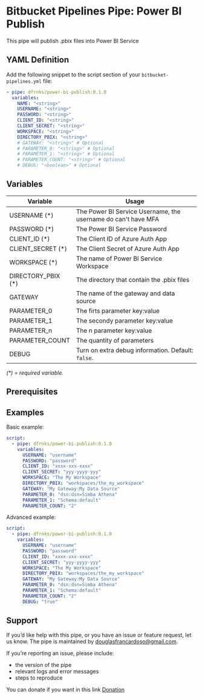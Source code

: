 # Bitbucket Pipelines Pipe: Power BI Publish

This pipe will publish .pbix files into Power BI Service

## YAML Definition

Add the following snippet to the script section of your `bitbucket-pipelines.yml` file:

```yaml
- pipe: dfrnks/power-bi-publish:0.1.0
  variables:
    NAME: "<string>"
    USERNAME: "<string>"
    PASSWORD: "<string>"
    CLIENT_ID: "<string>"
    CLIENT_SECRET: "<string>"
    WORKSPACE: "<string>"
    DIRECTORY_PBIX: "<string>"
    # GATEWAY: "<string>" # Optional
    # PARAMETER_0: "<string>" # Optional
    # PARAMETER_1: "<string>" # Optional
    # PARAMETER_COUNT: "<string>" # Optional
    # DEBUG: "<boolean>" # Optional
```
## Variables

| Variable              | Usage                                                       |
| --------------------- | ----------------------------------------------------------- |
| USERNAME (*)          | The Power BI Service Username, the username do can't have MFA |
| PASSWORD (*)          | The Power BI Service Password |
| CLIENT_ID (*)         | The Client ID of Azure Auth App |
| CLIENT_SECRET (*)     | The Client Secret of Azure Auth App |
| WORKSPACE (*)         | The name of Power BI Service Workspace |
| DIRECTORY_PBIX (*)    | The directory that contain the .pbix files |
| GATEWAY               | The name of the gateway and data source |
| PARAMETER_0           | The firts parameter key:value |
| PARAMETER_1           | The secondy parameter key:value |
| PARAMETER_n           | The n parameter key:value |
| PARAMETER_COUNT       | The quantity of parameters |
| DEBUG                 | Turn on extra debug information. Default: `false`. |

_(*) = required variable._

## Prerequisites

## Examples

Basic example:

```yaml
script:
  - pipe: dfrnks/power-bi-publish:0.1.0
    variables:
      USERNAME: "username"
      PASSWORD: "password"
      CLIENT_ID: "xxxx-xxx-xxxx"
      CLIENT_SECRET: "yyy-yyyy-yyy"
      WORKSPACE: "The My Workspace"
      DIRECTORY_PBIX: "workspaces/the_my_workspace"
      GATEWAY: "My Gateway:My Data Source"
      PARAMETER_0: "dsn:dsn=Simba Athena"
      PARAMETER_1: "Schema:default"
      PARAMETER_COUNT: "2"
```

Advanced example:

```yaml
script:
  - pipe: dfrnks/power-bi-publish:0.1.0
    variables:
      USERNAME: "username"
      PASSWORD: "password"
      CLIENT_ID: "xxxx-xxx-xxxx"
      CLIENT_SECRET: "yyy-yyyy-yyy"
      WORKSPACE: "The My Workspace"
      DIRECTORY_PBIX: "workspaces/the_my_workspace"
      GATEWAY: "My Gateway:My Data Source"
      PARAMETER_0: "dsn:dsn=Simba Athena"
      PARAMETER_1: "Schema:default"
      PARAMETER_COUNT: "2"
      DEBUG: "true"
```

## Support
If you’d like help with this pipe, or you have an issue or feature request, let us know.
The pipe is maintained by douglasfrancardoso@gmail.com.

If you’re reporting an issue, please include:

- the version of the pipe
- relevant logs and error messages
- steps to reproduce

You can donate if you want in this link [Donation](https://www.paypal.com/donate?hosted_button_id=6GMU7LV7CAN54)
